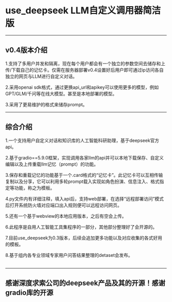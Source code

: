 # use_deepseek LLM自定义调用器简洁版
---------------------------------------------------------
## v0.4版本介绍

1.支持了多用户并发和隔离，现在每个用户都会有一个独立的参数空间去储存和上传/下载自己的记忆卡。仅需在服务器部署v0.4设置好后用户即可通过ip访问各自独立的网页与LLM进行自定义对话。<br />

2.采用openai sdk格式，通过更换api_url和apikey可以使用更多的模型，例如GPT/GLM/千问等在线大模型。甚至是本地部署的模型。<br />

3.采用了更易维护的格式来储存prompt。<br />

---------------------------------------------------------
## 综合介绍

1.一个支持用户自定义对话和知识库的人工智能科研助理，基于deepseek官方api。<br />

2.基于gradio==5.9.0框架，实现调用各家llm的api并可以本地下载保存、自定义编辑以及上传重载llm记忆（prompt）的功能。<br />

3.保存和重载记忆的功能基于一个.card格式的“记忆卡”。此记忆卡可以互相传输复制以及分享，它可以利用多轮prompt载入实现如角色扮演、信息注入、格式指定等功能，称之为模板。<br />

4.py文件内有详细注释，填入api后，支持web部署，在选择“远程部署访问”模式后打开系统防火墙对应端口出入规则便可以远程访问网页。<br />

5.还有一个基于webview的本地应用版本，之后有空会上传。<br />

6.此程序是自用人工智能工具集程序的一部分，其他部分整理好了会开源的。<br />

7.目前use_deepseek为0.3版本，后续会追加更多功能以及对应收集的各式好用的模板。<br />

8.基于组内各专业领域专家用户问答结果整理的detaset会发布。<br /><br />

---------------------------------------------------------
感谢深度求索公司的deepseek产品及其的开源！感谢gradio库的开源
---------------------------------------------------------
